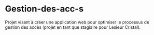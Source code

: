 # Gestion-des-acc-s
Projet visant à créer une application web pour optimiser le processus de gestion des accès (projet en tant que stagiaire pour Lesieur Cristal).
